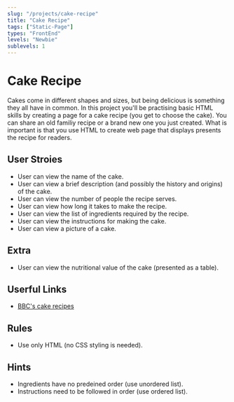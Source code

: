 ```yaml
---
slug: "/projects/cake-recipe"
title: "Cake Recipe"
tags: ["Static-Page"]
types: "FrontEnd"
levels: "Newbie"
sublevels: 1
---
```

# Cake Recipe
Cakes come in different shapes and sizes, but being delicious is something they all have in common. In this project you'll be practising basic HTML skills by creating a page for a cake recipe (you get to choose the cake). You can share an old familiy recipe or a brand new one you just created. What is important is that you use HTML to create web page that displays presents the recipe for readers.
## User Stroies
* User can view the name of the cake.
* User can view a brief description (and possibly the history and origins) of the cake.
* User can view the number of people the recipe serves.
* User can view how long it takes to make the recipe.
* User can view the list of ingredients required by the recipe.
* User can view the instructions for making the cake.
* User can view a picture of a cake.

## Extra
* User can view the nutritional value of the cake (presented as a table).

## Userful Links
* [BBC's cake recipes](https://www.bbcgoodfood.com/recipes/category/cakes-baking)

## Rules
* Use only HTML (no CSS styling is needed).

## Hints
* Ingredients have no predeined order (use unordered list).
* Instructions need to be followed in order (use ordered list).